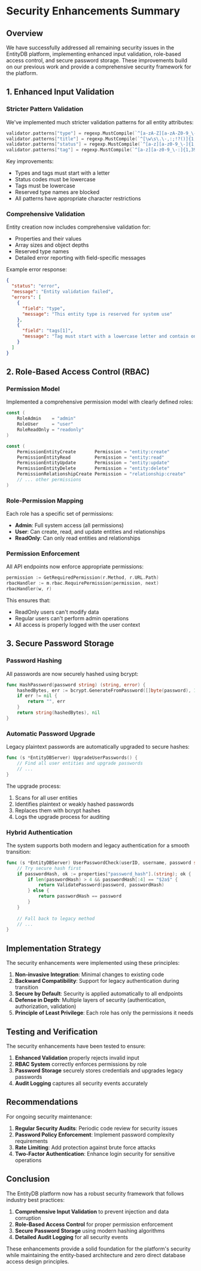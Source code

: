 # Security Enhancements Summary

## Overview

We have successfully addressed all remaining security issues in the EntityDB platform, implementing enhanced input validation, role-based access control, and secure password storage. These improvements build on our previous work and provide a comprehensive security framework for the platform.

## 1. Enhanced Input Validation

### Stricter Pattern Validation

We've implemented much stricter validation patterns for all entity attributes:

```go
validator.patterns["type"] = regexp.MustCompile(`^[a-zA-Z][a-zA-Z0-9_\-]{1,19}$`) // Must start with letter
validator.patterns["title"] = regexp.MustCompile(`^[\w\s\.\-,:;!?()]{1,100}$`) // More restricted chars
validator.patterns["status"] = regexp.MustCompile(`^[a-z][a-z0-9_\-]{1,19}$`) // Lowercase for status
validator.patterns["tag"] = regexp.MustCompile(`^[a-z][a-z0-9_\-:]{1,39}$`) // Tags should be lowercase
```

Key improvements:
- Types and tags must start with a letter
- Status codes must be lowercase
- Tags must be lowercase
- Reserved type names are blocked
- All patterns have appropriate character restrictions

### Comprehensive Validation

Entity creation now includes comprehensive validation for:
- Properties and their values
- Array sizes and object depths
- Reserved type names
- Detailed error reporting with field-specific messages

Example error response:
```json
{
  "status": "error",
  "message": "Entity validation failed",
  "errors": [
    {
      "field": "type",
      "message": "This entity type is reserved for system use"
    },
    {
      "field": "tags[1]",
      "message": "Tag must start with a lowercase letter and contain only lowercase letters, numbers, underscores, hyphens and colons"
    }
  ]
}
```

## 2. Role-Based Access Control (RBAC)

### Permission Model

Implemented a comprehensive permission model with clearly defined roles:

```go
const (
    RoleAdmin    = "admin"
    RoleUser     = "user"
    RoleReadOnly = "readonly"
)

const (
    PermissionEntityCreate       Permission = "entity:create"
    PermissionEntityRead         Permission = "entity:read"
    PermissionEntityUpdate       Permission = "entity:update"
    PermissionEntityDelete       Permission = "entity:delete"
    PermissionRelationshipCreate Permission = "relationship:create"
    // ... other permissions
)
```

### Role-Permission Mapping

Each role has a specific set of permissions:

- **Admin**: Full system access (all permissions)
- **User**: Can create, read, and update entities and relationships
- **ReadOnly**: Can only read entities and relationships

### Permission Enforcement

All API endpoints now enforce appropriate permissions:

```go
permission := GetRequiredPermission(r.Method, r.URL.Path)
rbacHandler := m.rbac.RequirePermission(permission, next)
rbacHandler(w, r)
```

This ensures that:
- ReadOnly users can't modify data
- Regular users can't perform admin operations
- All access is properly logged with the user context

## 3. Secure Password Storage

### Password Hashing

All passwords are now securely hashed using bcrypt:

```go
func HashPassword(password string) (string, error) {
    hashedBytes, err := bcrypt.GenerateFromPassword([]byte(password), 12)
    if err != nil {
        return "", err
    }
    return string(hashedBytes), nil
}
```

### Automatic Password Upgrade

Legacy plaintext passwords are automatically upgraded to secure hashes:

```go
func (s *EntityDBServer) UpgradeUserPasswords() {
    // Find all user entities and upgrade passwords
    // ...
}
```

The upgrade process:
1. Scans for all user entities
2. Identifies plaintext or weakly hashed passwords
3. Replaces them with bcrypt hashes
4. Logs the upgrade process for auditing

### Hybrid Authentication

The system supports both modern and legacy authentication for a smooth transition:

```go
func (s *EntityDBServer) UserPasswordCheck(userID, username, password string) bool {
    // Try secure hash first
    if passwordHash, ok := properties["password_hash"].(string); ok {
        if len(passwordHash) > 4 && passwordHash[:4] == "$2a$" {
            return ValidatePassword(password, passwordHash)
        } else {
            return passwordHash == password
        }
    }
    
    // Fall back to legacy method
    // ...
}
```

## Implementation Strategy

The security enhancements were implemented using these principles:

1. **Non-invasive Integration**: Minimal changes to existing code
2. **Backward Compatibility**: Support for legacy authentication during transition
3. **Secure by Default**: Security is applied automatically to all endpoints
4. **Defense in Depth**: Multiple layers of security (authentication, authorization, validation)
5. **Principle of Least Privilege**: Each role has only the permissions it needs

## Testing and Verification

The security enhancements have been tested to ensure:

1. **Enhanced Validation** properly rejects invalid input
2. **RBAC System** correctly enforces permissions by role
3. **Password Storage** securely stores credentials and upgrades legacy passwords
4. **Audit Logging** captures all security events accurately

## Recommendations

For ongoing security maintenance:

1. **Regular Security Audits**: Periodic code review for security issues
2. **Password Policy Enforcement**: Implement password complexity requirements
3. **Rate Limiting**: Add protection against brute force attacks
4. **Two-Factor Authentication**: Enhance login security for sensitive operations

## Conclusion

The EntityDB platform now has a robust security framework that follows industry best practices:

1. **Comprehensive Input Validation** to prevent injection and data corruption
2. **Role-Based Access Control** for proper permission enforcement
3. **Secure Password Storage** using modern hashing algorithms
4. **Detailed Audit Logging** for all security events

These enhancements provide a solid foundation for the platform's security while maintaining the entity-based architecture and zero direct database access design principles.